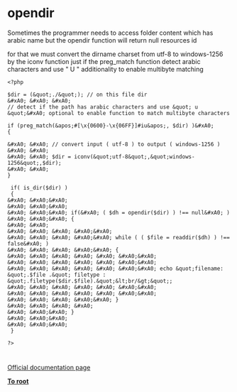 # opendir





Sometimes the programmer needs to access folder content which has arabic name but the opendir function will return null resources id

for that we must convert the dirname charset from utf-8 to windows-1256 by the iconv function just if the preg_match function detect arabic characters and use &quot; U &quot; additionality to enable multibyte matching



```
<?php

$dir = (&quot;./&quot;); // on this file dir
&#xA0; &#xA0; &#xA0; 
// detect if the path has arabic characters and use &quot; u &quot;&#xA0; optional to enable function to match multibyte characters

if (preg_match(&apos;#[\x{0600}-\x{06FF}]#iu&apos;, $dir) )&#xA0; 
{

&#xA0; &#xA0; // convert input ( utf-8 ) to output ( windows-1256 ) 
&#xA0; &#xA0; 
&#xA0; &#xA0; $dir = iconv(&quot;utf-8&quot;,&quot;windows-1256&quot;,$dir);
&#xA0; &#xA0; 
}

 if( is_dir($dir) ) 
 {
&#xA0; &#xA0;&#xA0; 
&#xA0; &#xA0;&#xA0; 
&#xA0; &#xA0;&#xA0; if(&#xA0; ( $dh = opendir($dir) ) !== null&#xA0; ) 
&#xA0; &#xA0;&#xA0; {
&#xA0; &#xA0; 
&#xA0; &#xA0; &#xA0; &#xA0;&#xA0; 
&#xA0; &#xA0; &#xA0; &#xA0;&#xA0; while ( ( $file = readdir($dh) ) !== false&#xA0; ) 
&#xA0; &#xA0; &#xA0; &#xA0;&#xA0; {
&#xA0; &#xA0; &#xA0; &#xA0; &#xA0; &#xA0;&#xA0; 
&#xA0; &#xA0; &#xA0; &#xA0; &#xA0; &#xA0;&#xA0; 
&#xA0; &#xA0; &#xA0; &#xA0; &#xA0; &#xA0;&#xA0; echo &quot;filename: &quot;.$file .&quot; filetype : &quot;.filetype($dir.$file).&quot;&lt;br/&gt;&quot;;
&#xA0; &#xA0; &#xA0; &#xA0; &#xA0; &#xA0;&#xA0; 
&#xA0; &#xA0; &#xA0; &#xA0; &#xA0; &#xA0;&#xA0; 
&#xA0; &#xA0; &#xA0; &#xA0;&#xA0; }
&#xA0; &#xA0; &#xA0; &#xA0; 
&#xA0; &#xA0;&#xA0; }
&#xA0; &#xA0;&#xA0; 
&#xA0; &#xA0;&#xA0; 
 }

?>
```



  

#

[Official documentation page](https://www.php.net/manual/en/function.opendir.php)

**[To root](/README.md)**